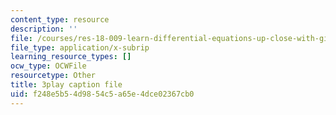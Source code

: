 ```yaml
---
content_type: resource
description: ''
file: /courses/res-18-009-learn-differential-equations-up-close-with-gilbert-strang-and-cleve-moler-fall-2015/f248e5b54d9854c5a65e4dce02367cb0_ScZMBOB_qYQ.vtt
file_type: application/x-subrip
learning_resource_types: []
ocw_type: OCWFile
resourcetype: Other
title: 3play caption file
uid: f248e5b5-4d98-54c5-a65e-4dce02367cb0
---
```


